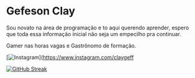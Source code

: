 # Gefeson Clay
Sou novato na área de programação e to aqui querendo aprender, espero que toda essa informação inicial não seja um empecilho pra continuar.

Gamer nas horas vagas e Gastrônomo de formação.

[![Instagram](https://img.shields.io/badge/Instagram-000?style=for-the-badge&logo=instagram)](https://www.instagram.com/claygeff



[![GitHub Streak](https://streak-stats.demolab.com/?user=GEFERSON-CLAY&theme=bear&background=000&border=30A3DC&dates=FFF)](https://git.io/streak-stats)
